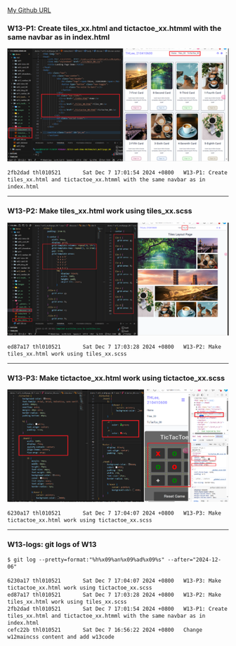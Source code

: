 [My Github URL](https://github.com/thl010521/113-sweb-demo-00)

### W13-P1: Create tiles_xx.html and tictactoe_xx.htmml with the same navbar as in index.html

![](w13-p1.png)

```
2fb2dad thl010521       Sat Dec 7 17:01:54 2024 +0800   W13-P1: Create tiles_xx.html and tictactoe_xx.htmml with the same navbar as in index.html
```

---

### W13-P2: Make tiles_xx.html work using tiles_xx.scss

![](w13-p2.png)

```
ed87a17 thl010521       Sat Dec 7 17:03:28 2024 +0800   W13-P2: Make tiles_xx.html work using tiles_xx.scss
```

---

### W13-P3: Make tictactoe_xx.html work using tictactoe_xx.scss

![](w13-p3.png)

```
6230a17 thl010521       Sat Dec 7 17:04:07 2024 +0800   W13-P3: Make tictactoe_xx.html work using tictactoe_xx.scss
```

---

### W13-logs: git logs of W13

```
$ git log --pretty=format:"%h%x09%an%x09%ad%x09%s" --after="2024-12-06"

6230a17 thl010521       Sat Dec 7 17:04:07 2024 +0800   W13-P3: Make tictactoe_xx.html work using tictactoe_xx.scss
ed87a17 thl010521       Sat Dec 7 17:03:28 2024 +0800   W13-P2: Make tiles_xx.html work using tiles_xx.scss
2fb2dad thl010521       Sat Dec 7 17:01:54 2024 +0800   W13-P1: Create tiles_xx.html and tictactoe_xx.htmml with the same navbar as in index.html
cefc22b thl010521       Sat Dec 7 16:56:22 2024 +0800   Change w12maincss content and add w13code


```
